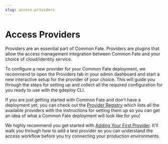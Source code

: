 ```yaml
---
slug: access-providers
---
```


# Access Providers

Providers are an essential part of Common Fate. Providers are plugins that allow the access management integration between Common Fate and your choice of cloud/identity service.

To configure a new provider for your Common Fate deployment, we recommend to open the Providers tab in your admin dashboard and start a new interactive setup for the provider of your choice.
This will guide you through the steps for setting up and collect all the required configuration for you ready to use with the gdeploy CLI.

If you are just getting started with Common Fate and don't have a deployment yet, you can check out the [Provider Registry](./registry/00-provider-registry.md) which lists all the available providers with the instructions for setting them up so you can get an idea of what a Common Fate deployment will look like for you!

We highly recommend you get started with [Adding Your First Provider](/common-fate/providers/add-first-provider/first-provider). It'll walk you through how to add a test provider so you can understand the access workflow before you try connecting your production environments.
